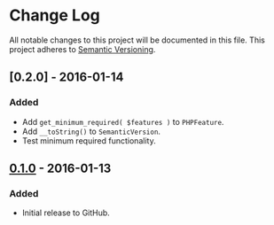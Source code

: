 # Change Log
All notable changes to this project will be documented in this file.
This project adheres to [Semantic Versioning](http://semver.org/).

## [0.2.0] - 2016-01-14
### Added
- Add `get_minimum_required( $features )` to `PHPFeature`.
- Add `__toString()` to `SemanticVersion`.
- Test minimum required functionality.

## [0.1.0] - 2016-01-13
### Added
- Initial release to GitHub.

[Unreleased]: https://github.com/brightnucleus/phpfeature/compare/v0.1.0...HEAD
[0.1.0]: https://github.com/brightnucleus/phpfeature/compare/v0.0.0...v0.1.0

